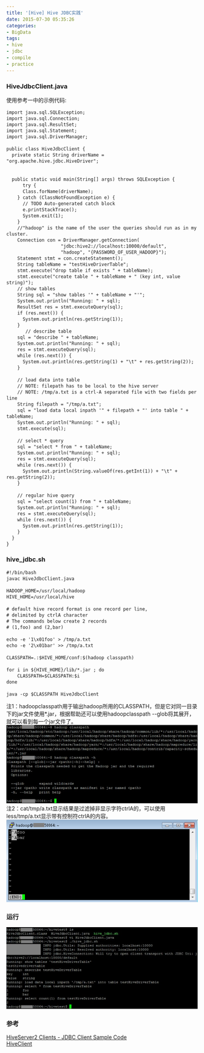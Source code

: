 ```yaml
---
title: '[Hive] Hive JDBC实践'
date: 2015-07-30 05:35:26
categories: 
- BigData
tags: 
- hive
- jdbc
- compile
- practice
---
```

### HiveJdbcClient.java

使用参考一中的示例代码:
```
import java.sql.SQLException;
import java.sql.Connection;
import java.sql.ResultSet;
import java.sql.Statement;
import java.sql.DriverManager;
 
public class HiveJdbcClient {
  private static String driverName = "org.apache.hive.jdbc.HiveDriver";
 
  
  public static void main(String[] args) throws SQLException {
      try {
      Class.forName(driverName);
    } catch (ClassNotFoundException e) {
      // TODO Auto-generated catch block
      e.printStackTrace();
      System.exit(1);
    }
    //"hadoop" is the name of the user the queries should run as in my cluster.
    Connection con = DriverManager.getConnection(
                    "jdbc:hive2://localhost:10000/default", 
                    "hadoop", "{PASSWORD_OF_USER_HADOOP}");
    Statement stmt = con.createStatement();
    String tableName = "testHiveDriverTable";
    stmt.execute("drop table if exists " + tableName);
    stmt.execute("create table " + tableName + " (key int, value string)");
    // show tables
    String sql = "show tables '" + tableName + "'";
    System.out.println("Running: " + sql);
    ResultSet res = stmt.executeQuery(sql);
    if (res.next()) {
      System.out.println(res.getString(1));
    }
       // describe table
    sql = "describe " + tableName;
    System.out.println("Running: " + sql);
    res = stmt.executeQuery(sql);
    while (res.next()) {
      System.out.println(res.getString(1) + "\t" + res.getString(2));
    }
 
    // load data into table
    // NOTE: filepath has to be local to the hive server
    // NOTE: /tmp/a.txt is a ctrl-A separated file with two fields per line
    String filepath = "/tmp/a.txt";
    sql = "load data local inpath '" + filepath + "' into table " + tableName;
    System.out.println("Running: " + sql);
    stmt.execute(sql);
 
    // select * query
    sql = "select * from " + tableName;
    System.out.println("Running: " + sql);
    res = stmt.executeQuery(sql);
    while (res.next()) {
      System.out.println(String.valueOf(res.getInt(1)) + "\t" + res.getString(2));
    }
 
    // regular hive query
    sql = "select count(1) from " + tableName;
    System.out.println("Running: " + sql);
    res = stmt.executeQuery(sql);
    while (res.next()) {
      System.out.println(res.getString(1));
    }
  }
}
```

### hive_jdbc.sh

```
#!/bin/bash
javac HiveJdbcClient.java

HADOOP_HOME=/usr/local/hadoop
HIVE_HOME=/usr/local/hive

# default hive record format is one record per line,
# delimited by ctrlA character
# The commands below create 2 records
# (1,foo) and (2,bar)

echo -e '1\x01foo' > /tmp/a.txt
echo -e '2\x01bar' >> /tmp/a.txt

CLASSPATH=.:$HIVE_HOME/conf:$(hadoop classpath)

for i in ${HIVE_HOME}/lib/*.jar ; do
    CLASSPATH=$CLASSPATH:$i
done

java -cp $CLASSPATH HiveJdbcClient
```

注1：hadoopclasspath用于输出hadoop所用的CLASSPATH，但是它对同一目录下的jar文件使用*.jar，根据帮助还可以使用hadoopclasspath --glob将其展开，就可以看到每一个jar文件了。
![[Hive] Hive JDBC实践](/images/2015/7/0026uWfMzy786SHFaDGec.jpg)
注2：cat/tmp/a.txt显示结果是过滤掉非显示字符ctrlA的，可以使用less/tmp/a.txt显示带有控制符ctrlA的内容。
![[Hive] Hive JDBC实践](/images/2015/7/0026uWfMzy787JxXHEdc1.png)

### 运行

![[Hive] Hive JDBC实践](/images/2015/7/0026uWfMzy786S87e8Q64.jpg)

### 参考

[HiveServer2 Clients - JDBC Client Sample Code](https://cwiki.apache.org/confluence/display/Hive/HiveServer2+Clients#HiveServer2Clients-JDBCClientSampleCode)  
[HiveClient](https://cwiki.apache.org/confluence/display/Hive/HiveClient)  